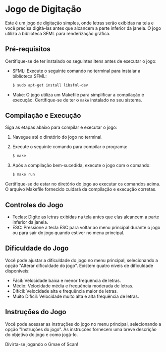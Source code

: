 # Jogo de Digitação

Este é um jogo de digitação simples, onde letras serão exibidas na tela e você precisa digitá-las antes que alcancem a parte inferior da janela. O jogo utiliza a biblioteca SFML para renderização gráfica.

## Pré-requisitos

Certifique-se de ter instalado os seguintes itens antes de executar o jogo:

- SFML: Execute o seguinte comando no terminal para instalar a biblioteca SFML:
    ```bash
    $ sudo apt-get install libsfml-dev
    ```

- Make: O jogo utiliza um Makefile para simplificar a compilação e execução. Certifique-se de ter o `make` instalado no seu sistema.

## Compilação e Execução

Siga as etapas abaixo para compilar e executar o jogo:

1. Navegue até o diretório do jogo no terminal.

2. Execute o seguinte comando para compilar o programa:
    ```bash
    $ make
    ```

3. Após a compilação bem-sucedida, execute o jogo com o comando:
    ```bash
    $ make run
    ```

Certifique-se de estar no diretório do jogo ao executar os comandos acima. O arquivo Makefile fornecido cuidará da compilação e execução corretas.

## Controles do Jogo

- Teclas: Digite as letras exibidas na tela antes que elas alcancem a parte inferior da janela.
- ESC: Pressione a tecla ESC para voltar ao menu principal durante o jogo ou para sair do jogo quando estiver no menu principal.

## Dificuldade do Jogo

Você pode ajustar a dificuldade do jogo no menu principal, selecionando a opção "Alterar dificuldade do jogo". Existem quatro níveis de dificuldade disponíveis:

- Fácil: Velocidade baixa e menor frequência de letras.
- Médio: Velocidade média e frequência moderada de letras.
- Difícil: Velocidade alta e frequência maior de letras.
- Muito Difícil: Velocidade muito alta e alta frequência de letras.

## Instruções do Jogo

Você pode acessar as instruções do jogo no menu principal, selecionando a opção "Instruções do jogo". As instruções fornecem uma breve descrição do objetivo do jogo e como jogá-lo.

Divirta-se jogando o Gmae of Scan!

